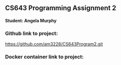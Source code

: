 ## CS643 Programming Assignment 2
#### Student: Angela Murphy

### Github link to project:
https://github.com/am3228/CS643Program2.git

### Docker container link to project:

